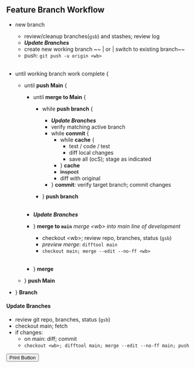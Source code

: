 ## Feature Branch Workflow

- new branch
  - review/cleanup branches(`gsb`) and stashes; review log
  - ***Update Branches***
  - create new working branch ~~ | or | switch to existing branch~~
  - push: `git push -u origin <wb>`<br/><br/>

- until working branch work complete {
  - until **push Main** {
    - until **merge to Main** {

      - while **push branch** {
        - ***Update Branches***
        - verify matching active branch
        - while **commit** {
          - while **cache** {
            - test / code / test
            - diff local changes
            - save all (ocS); stage as indicated
          - } **cache**
          - ~~Inspect~~
          - diff with original
        - } **commit**: verify target branch; commit changes

      - } **push branch**
<br/><br/>
    - ***Update Branches***
    - } **merge to `main`** *merge &lt;wb&gt; into main line of development*
      - checkout &lt;wb&gt;; review repo, branches, status (`gsb`)
      - *preview merge*: `difftool main`
      - `checkout main; merge --edit --no-ff <wb>`<br><br>
    - } **merge**
  - } **push Main**
- } **Branch**

#### Update Branches
- review git repo, branches, status (`gsb`)
- checkout main; fetch
- if changes:
  - on main: diff; commit
  - `checkout <wb>; difftool main; merge --edit --no-ff main; push`

<button onclick="window.print()">Print Button</button>
